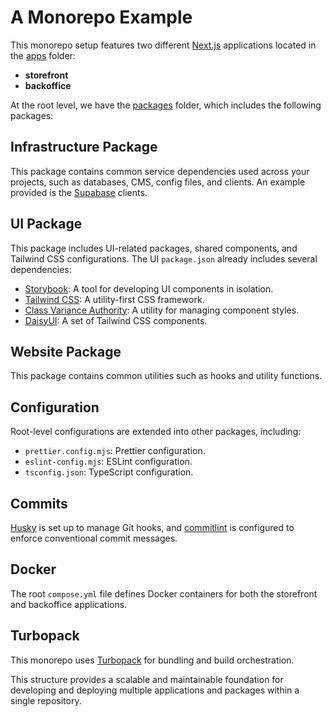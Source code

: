 # A Monorepo Example

This monorepo setup features two different [Next.js](https://nextjs.org/) applications located in the [apps](apps) folder:

- **storefront**
- **backoffice**

At the root level, we have the [packages](packages) folder, which includes the following packages:

## Infrastructure Package
This package contains common service dependencies used across your projects, such as databases, CMS, config files, and clients. An example provided is the [Supabase](https://supabase.com/) clients.

## UI Package
This package includes UI-related packages, shared components, and Tailwind CSS configurations. The UI `package.json` already includes several dependencies:
- [Storybook](https://storybook.js.org/): A tool for developing UI components in isolation.
- [Tailwind CSS](https://tailwindcss.com/): A utility-first CSS framework.
- [Class Variance Authority](https://cva.style/docs): A utility for managing component styles.
- [DaisyUI](https://daisyui.com/): A set of Tailwind CSS components.

## Website Package
This package contains common utilities such as hooks and utility functions.

## Configuration
Root-level configurations are extended into other packages, including:
- `prettier.config.mjs`: Prettier configuration.
- `eslint-config.mjs`: ESLint configuration.
- `tsconfig.json`: TypeScript configuration.

## Commits
[Husky](https://typicode.github.io/husky/) is set up to manage Git hooks, and [commitlint](https://github.com/conventional-changelog/commitlint) is configured to enforce conventional commit messages.

## Docker
The root `compose.yml` file defines Docker containers for both the storefront and backoffice applications.

## Turbopack
This monorepo uses [Turbopack](https://turbo.build/pack) for bundling and build orchestration.

This structure provides a scalable and maintainable foundation for developing and deploying multiple applications and packages within a single repository.